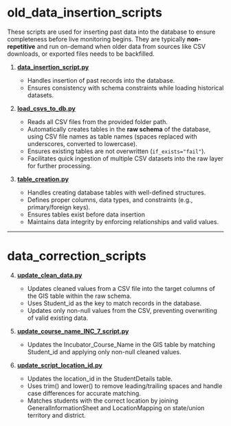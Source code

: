 # old_data_insertion_scripts

These scripts are used for inserting past data into the database to ensure completeness before live monitoring begins. They are typically **non-repetitive** and run on-demand when older data from sources like CSV downloads, or exported files needs to be backfilled.

1. **[data\_insertion\_script.py](https://github.com/VigyanShaala-Tech/deployment_scripts/blob/main/old_data_insertion_scripts/data_insertion_script.py)**

   * Handles insertion of past records into the database.
   * Ensures consistency with schema constraints while loading historical datasets.

2. **[load\_csvs\_to\_db.py](https://github.com/VigyanShaala-Tech/deployment_scripts/blob/main/old_data_insertion_scripts/load_csvs_to_db.py)**

    * Reads all CSV files from the provided folder path.  
    * Automatically creates tables in the **raw schema** of the database, using CSV file names as table names (spaces replaced with underscores, converted to lowercase).  
    * Ensures existing tables are not overwritten (`if_exists="fail"`).  
    * Facilitates quick ingestion of multiple CSV datasets into the raw layer for further processing. 

3. **[table\_creation.py](https://github.com/VigyanShaala-Tech/deployment_scripts/blob/main/old_data_insertion_scripts/table_creation.py)**

    * Handles creating database tables with well-defined structures.
    * Defines proper columns, data types, and constraints (e.g., primary/foreign keys).
    * Ensures tables exist before data insertion
    * Maintains data integrity by enforcing relationships and valid values.

---
# data_correction_scripts

4. **[update\_clean\_data.py](https://github.com/VigyanShaala-Tech/deployment_scripts/blob/main/old_data_insertion_scripts/update_clean_data.py)**

    * Updates cleaned values from a CSV file into the target columns of the GIS table within the raw schema.
    * Uses Student_id as the key to match records in the database.
    * Updates only non-null values from the CSV, preventing overwriting of valid existing data.

5. **[update\_course\_name\_INC_7\_script.py](https://github.com/VigyanShaala-Tech/deployment_scripts/blob/main/old_data_insertion_scripts/update_course_name_INC_7_script.py)**

    * Updates the Incubator_Course_Name in the GIS table by matching Student_id and applying only non-null cleaned values.

6. **[update\_script\_location\_id.py](https://github.com/VigyanShaala-Tech/deployment_scripts/blob/main/old_data_insertion_scripts/update_script_location_id.py)**
    
    * Updates the location_id in the StudentDetails table.
    * Uses trim() and lower() to remove leading/trailing spaces and handle case differences for accurate matching.
    * Matches students with the correct location by joining GeneralInformationSheet and LocationMapping on state/union territory and district.